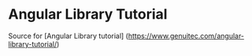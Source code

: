 # Angular Library Tutorial

Source for [Angular Library tutorial] (https://www.genuitec.com/angular-library-tutorial/)